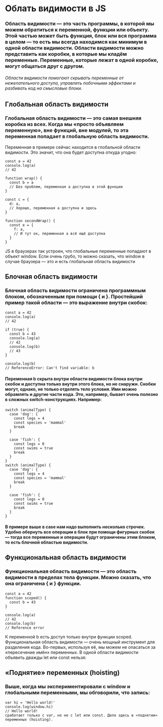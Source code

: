 # Облать видимости в JS
### Область видимости — это часть программы, в которой мы можем обратиться к переменной, функции или объекту. Этой частью может быть функция, блок или вся программа в целом — то есть мы всегда находимся как минимум в одной области видимости. Области видимости можно представить как коробки, в которые мы кладём переменные. Переменные, которые лежат в одной коробке, могут общаться друг с другом.
###### Области видимости помогают скрывать переменные от нежелательного доступа, управлять побочными эффектами и разбивать код на смысловые блоки.

## Глобальная область видимости
### Глобальная область видимости — это самая внешняя коробка из всех. Когда мы «просто объявляем переменную», вне функций, вне модулей, то эта переменная попадает в глобальную область видимости. 
Переменная в примере сейчас находится в глобальной области видимости. Это значит, что она будет доступна откуда угодно:
```
const a = 42
console.log(a)
// 42

function wrap() {
  const b = a
  // Без проблем, переменная a доступна в этой функции
}

const c = {
  d: a,
  // Хорошо, переменная a доступна и здесь
}
```

```
function secondWrap() {
  const e = {
    f: a,
    // И тут ок, переменная a всё ещё доступна
  }
}
```
JS в браузерах так устроен, что глобальные переменные попадают в объект window. Если очень грубо, то можно сказать, что window в случае браузера — это и есть глобальная область видимости

## Блочная область видимости 
### Блочная область видимости ограничена программным блоком, обозначенным при помощи { и }. Простейший пример такой области — это выражение внутри скобок:
```
const a = 42
console.log(a)
// 42

if (true) {
  const b = 43
  console.log(a)
  // 42
  console.log(b)
  // 43
}

console.log(b)
// ReferenceError: Can't find variable: b

```
#### Переменная b скрыта внутри области видимости блока внутри скобок и доступна только внутри этого блока, но не снаружи. Скобки могут, однако, не только отделять тело условия. Ими можно обрамлять и другие части кода. Это, например, бывает очень полезно в сложных switch-конструкциях. Например:
```
switch (animalType) {
  case 'dog': {
    const legs = 4
    const species = 'mammal'
    break
  }

  case 'fish': {
    const legs = 0
    const swims = true
    break
  }
}
switch (animalType) {
  case 'dog': {
    const legs = 4
    const species = 'mammal'
    break
  }

  case 'fish': {
    const legs = 0
    const swims = true
    break
  }
}

```
#### В примере выше в case нам надо выполнить несколько строчек. Удобно обернуть все операции в блок при помощи фигурных скобок — тогда все переменные и операции будут ограничены этим блоком, то есть блочной областью видимости.

## Функциональная область видимости
### Функциональная область видимости — это область видимости в пределах тела функции. Можно сказать, что она ограничена { и } функции.
```
const a = 42
function scoped() {
  const b = 43
}

console.log(a)
// 42
console.log(b)
// Reference error

```
К переменной b есть доступ только внутри функции scoped.
Функциональная область видимости — очень мощный инструмент для разделения кода. Во-первых, используя её, мы можем не опасаться за «пересечение имён» переменных.
В одной области видимости объявить дважды let или const нельзя:

## «Поднятие» переменных (hoisting) 
### Выше, когда мы экспериментировали с window и глобальными переменными, мы обговорили, что запись:

```
var hi = 'Hello world!'
console.log(window.hi)
// Hello world!
сработает только с var, но не с let или const. Дело здесь в «поднятии» переменных (hoisting).
```
